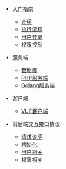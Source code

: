 - 入门指南
  - [介绍](README.md)
  - [执行流程](process.md)
  - [用户登录](login.md)
  - [权限控制](auth.md)

- 服务端
  - [数据库](server/db.md)
  - [PHP服务端](server/php.md)
  - [Golang服务端](server/go.md)

- 客户端
  - [VUE客户端](client/vue.md)
  
- 前后端交互接口协议
  - [请求说明](api/README.md)
  - [初始化](api/init.md)
  - [用户相关](api/user.md)
  - [权限相关](api/auth.md)

